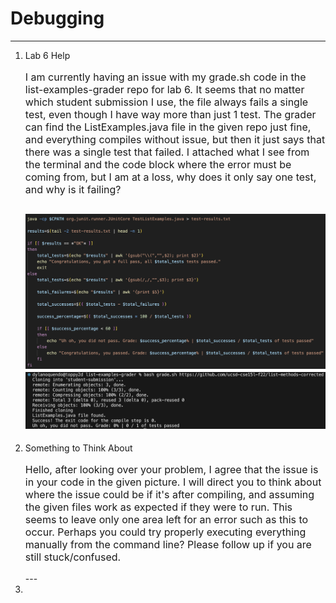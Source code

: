 # Debugging
---
  1) Lab 6 Help
     <p style="font-size:16px;">I am currently having an issue with my grade.sh code in the list-examples-grader repo for lab 6.
     It seems that no matter which student submission I use, the file always fails a single test,
     even though I have way more than just 1 test. The grader can find the ListExamples.java file in
     the given repo just fine, and everything compiles without issue, but then it just says that there
     was a single test that failed. I attached what I see from the terminal and the code block where the
     error must be coming from, but I am at a loss, why does it only say one test, and why is it failing?</p>
     
     ![Code symptom](Symptom2.png) ![Command line symptom](Symptom1.png)
     ---
  2) Something to Think About
     <p style="font-size:16px;">Hello, after looking over your problem, I agree that the issue is in your code in the given picture.
     I will direct you to think about where the issue could be if it's after compiling, and assuming the
     given files work as expected if they were to run. This seems to leave only one area left for an error
     such as this to occur. Perhaps you could try properly executing everything manually from the command
     line? Please follow up if you are still stuck/confused.</p>
     ---
  3) 
